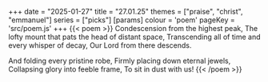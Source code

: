 +++
date = "2025-01-27"
title = "27.01.25"
themes = ["praise", "christ", "emmanuel"]
series = ["picks"]
[params]
  colour = 'poem'
  pageKey = 'src/poem.js'
+++
{{< poem >}}
Condescension from the highest peak,
The lofty mount that pats the head of distant space,
Transcending all of time and every whisper of decay,
Our Lord from there descends.

And folding every pristine robe,
Firmly placing down eternal jewels,
Collapsing glory into feeble frame,
To sit in dust with us!
{{< /poem >}}